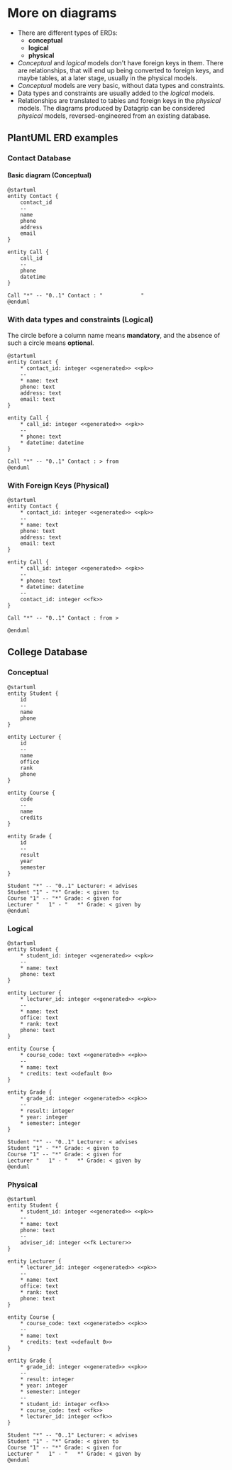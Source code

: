 # More on diagrams

- There are different types of ERDs:
    - **conceptual**
    - **logical**
    - **physical**
- *Conceptual* and *logical* models don't have foreign keys in them. There
  are relationships, that will end up being converted to foreign keys, and maybe
  tables, at a later stage, usually in the physical models.
- *Conceptual* models are very basic, without data types and constraints.
- Data types and constraints are usually added to the *logical* models.
- Relationships are translated to tables and foreign keys in the *physical*
  models. The diagrams produced by Datagrip can be considered *physical* models,
  reversed-engineered from an existing database.

## PlantUML ERD examples

### Contact Database

#### Basic diagram (Conceptual)

```plantuml
@startuml
entity Contact {
    contact_id
    --
    name
    phone
    address
    email
}

entity Call {
    call_id
    --
    phone
    datetime
}

Call "*" -- "0..1" Contact : "            "
@enduml
```

### With data types and constraints (Logical)

The circle before a column name means **mandatory**, and the absence of such a circle means **optional**.

```plantuml
@startuml
entity Contact {
    * contact_id: integer <<generated>> <<pk>>
    --
    * name: text
    phone: text
    address: text
    email: text
}

entity Call {
    * call_id: integer <<generated>> <<pk>>
    --
    * phone: text
    * datetime: datetime
}

Call "*" -- "0..1" Contact : > from  
@enduml
```

### With Foreign Keys (Physical)

```plantuml
@startuml
entity Contact {
    * contact_id: integer <<generated>> <<pk>>
    --
    * name: text
    phone: text
    address: text
    email: text
}

entity Call {
    * call_id: integer <<generated>> <<pk>>
    --
    * phone: text
    * datetime: datetime
    --
    contact_id: integer <<fk>>
}

Call "*" -- "0..1" Contact : from >

@enduml
```


## College Database

### Conceptual

```plantuml
@startuml
entity Student {
    id
    --
    name
    phone
}

entity Lecturer {
    id
    --
    name
    office
    rank
    phone
}

entity Course {
    code
    --
    name
    credits
}

entity Grade {
    id
    --
    result
    year
    semester
}

Student "*" -- "0..1" Lecturer: < advises
Student "1" - "*" Grade: < given to
Course "1" -- "*" Grade: < given for
Lecturer "   1" - "   *" Grade: < given by
@enduml
```

### Logical

```plantuml
@startuml
entity Student {
    * student_id: integer <<generated>> <<pk>>
    --
    * name: text
    phone: text
}

entity Lecturer {
    * lecturer_id: integer <<generated>> <<pk>>
    --
    * name: text
    office: text
    * rank: text
    phone: text
}

entity Course {
    * course_code: text <<generated>> <<pk>>
    --
    * name: text
    * credits: text <<default 0>>
}

entity Grade {
    * grade_id: integer <<generated>> <<pk>>
    --
    * result: integer
    * year: integer
    * semester: integer
}

Student "*" -- "0..1" Lecturer: < advises
Student "1" - "*" Grade: < given to
Course "1" -- "*" Grade: < given for
Lecturer "   1" - "   *" Grade: < given by
@enduml
```


### Physical

```plantuml
@startuml
entity Student {
    * student_id: integer <<generated>> <<pk>>
    --
    * name: text
    phone: text
    --
    adviser_id: integer <<fk Lecturer>>
}

entity Lecturer {
    * lecturer_id: integer <<generated>> <<pk>>
    --
    * name: text
    office: text
    * rank: text
    phone: text
}

entity Course {
    * course_code: text <<generated>> <<pk>>
    --
    * name: text
    * credits: text <<default 0>>
}

entity Grade {
    * grade_id: integer <<generated>> <<pk>>
    --
    * result: integer
    * year: integer
    * semester: integer
    --
    * student_id: integer <<fk>>
    * course_code: text <<fk>>
    * lecturer_id: integer <<fk>>
}

Student "*" -- "0..1" Lecturer: < advises
Student "1" - "*" Grade: < given to
Course "1" -- "*" Grade: < given for
Lecturer "   1" - "   *" Grade: < given by
@enduml
```